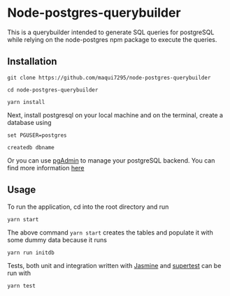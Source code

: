 # Node-postgres-querybuilder

This is a querybuilder intended to generate SQL queries for postgreSQL while relying on the node-postgres npm package to execute the queries.

## Installation

    git clone https://github.com/maqui7295/node-postgres-querybuilder

    cd node-postgres-querybuilder

    yarn install

Next, install postgresql on your local machine and on the terminal, create a database using

    set PGUSER=postgres

    createdb dbname

Or you can use [pgAdmin](https://www.pgadmin.org/) to manage your postgreSQL backend. You can find more information [here](https://www.postgresql.org/docs/11/index.html)

## Usage

To run the application, cd into the root directory and run

    yarn start

The above command `yarn start` creates the tables and populate it with some dummy data because it runs

    yarn run initdb

Tests, both unit and integration written with [Jasmine](https://jasmine.github.io/) and [supertest](https://www.npmjs.com/package/supertest) can be run with

    yarn test
